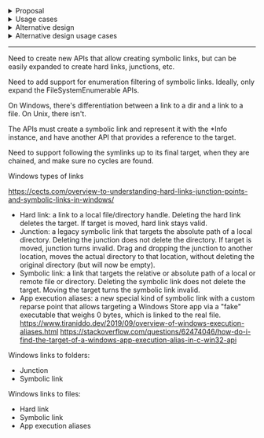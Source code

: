 <details>

<summary>Proposal</summary>

```cs
public abstract class FileSystemInfo
{
    public void CreateAsSymbolicLink(string pathToTarget);
    public bool IsSymbolicLink { get; }
    FileSystemInfo? GetTargetInfo(bool followLinks /* could be also called traverseLinks */);
}

//// Future additional APIs:
// public class DirectoryInfo
// {
//     public void CreateJunction(string targetPath);
// }

// public class FileInfo
// {
//     public void CreateHardLink(string targetPath);
// }
```

</details>

<details>

<summary>Usage cases</summary>

```cs
/////////////////////////
//// Symlink to a file

// link2a \
//         ---> link1 -> file.txt
// link2b /

var file = new FileInfo("/path/file.txt");
file.Create().Dispose();

var link1 = new FileInfo("/path/link1");
link1.CreateSymbolicLink(targetPath: file.FullPath);
// No need to follow to final target.
var target1 = link1.GetTargetInfo();
Console.WriteLine(target1.FullPath); // /path/file.txt

var link2a = new FileInfo("/path/link2a");
link2a.CreateSymbolicLink(targetPath: link1.FullPath);
// Skips link1 and returns final target
var target2a = link2a.GetTargetInfo(followLinks: true);
Console.WriteLine(target2a.FullPath); // /path/file.txt

var link2b = new FileInfo("/path/link2b");
// Won't skip link1, will return link1 as the target
link2b.CreateSymbolicLink(targetPath: link1.FullPath);
var target2b = link2b.GetTargetInfo(followLinks: false);
Console.WriteLine(target2b.FullPath); // /path/link1, instead of /path/file.txt


/////////////////////////
//// Symlink to a directory

// link2a \
//         ---> link1 -> directory
// link2b /

var directory = new DirectoryInfo("/path/directory");
directory.Create();

// The symlink itself needs to be represented with a DirectoryInfo instance
// because Windows cares about the underlying type
var link1 = new DirectoryInfo("/path/link1");
link1.CreateSymbolicLink(targetPath: directory.FullPath); 
// No need to follow to final target, it's direct
var target1 = link2b.GetTargetInfo(followSymbolicLink: false);
Console.WriteLine(target1.FullPath); // /path/directory

var link2a = new DirectoryInfo("/path/link2a");
link2a.CreateSymbolicLink(targetPath: link1.FullPath);
// Skips link1 and returns final target
var target2a = link2a.GetTargetInfo(followLinks: true);
Console.WriteLine(target2a.FullPath); // /path/directory

var link2b = new DirectoryInfo("/path/link2b");
// Won't skip link1, will return link1 as the target
link2b.CreateSymbolicLink(targetPath: link1.FullPath);
var target2b = link2b.GetTargetInfo(followSymbolicLink: false);
Console.WriteLine(target2b.FullPath); // /path/link1


/////////////////////////
//// Non-existent target

var file = new FileInfo("/non/existent/file.txt");

var link1 = new FileInfo("/path/link1");
// Should succeed to create symlink file, even though target does not exist
link1.CreateSymbolicLink(targetPath: file.FullPath);
var target1 = link1.GetTargetInfo();
Console.WriteLine(target1.FullPath); // Should print /non/existent/file.txt

var link2 = new FileInfo("/path/link2");
link2.CreateSymbolicLink(targetPath: link2.FullPath); // skips link1
// Follows symlinks and stops at file.txt, even if it does not exist
var target2 = link2.GetTargetInfo();
Console.WriteLine(target2.FullPath); // Should print /non/existent/file.txt



/////////////////////////
//// Existing symlink

var directory = new DirectoryInfo("/path/directory");
directory.Create();

var link = new DirectoryInfo("/path/link");
link.CreateSymbolicLink(targetPath: directory.FullPath);

// This DirectoryInfo wraps the symlink that was created above
// so we should return a valid TargetInfo when requested
var existingLink = new DirectoryInfo("/path/link");
var existingTarget = existingLink.GetTargetInfo();
Console.WriteLine(existingTarget.FullPath); // Should print /path/directory


/////////////////////////
// Inconsistent symlink target and *Info type

var directory = new DirectoryInfo("/path/directory");
directory.Create();

// The user should've used DirectoryInfo to wrap the link to a directory
var link = new FileInfo("/path/link");
link.CreateSymbolicLink(targetPath: directory.FullPath); // Should throw because target is a directory


/////////////////////////
// Circular reference

var link1 = new FileInfo("/path/link1");
link1.CreateSymbolicLink(targetPath: "/path/link2");
var link2 = new FileInfo("/path/link2");
link2.CreateSymbolicLink(targetPath: "/path/link3");
var link3 = new FileInfo("/path/link3");
link3.CreateSymbolicLink(targetPath: "/path/link1");

// Throws because we opted-in to follow symlinks and there is a cycle.
// and a circular reference is found on link3 to link1
var target3 = link3.GetTargetInfo(followLinks: true);


/////////////////////////
// Recursive enumeration directory with symlinks
// Using the IsSymbolicLink property

// directory
// - subdirectory1
//    - file.txt
//    - symlink1 -> file.txt
// - subdirectory2
//    - symlink2 -> symlink1

FileSystemEnumerable<FileSystemInfo>.FindTransform transform =
    (ref FileSystemEntry entry) => entry.ToFileSystemInfo();

EnumerationOptions options = new EnumerationOptions
{
    RecurseSubdirectories = true
};

var enumerable = new FileSystemEnumerable<FileSystemInfo>(@"/path/to/directory", transform, options)
{
    ShouldRecursePredicate = (ref FileSystemEntry entry) => entry.IsDirectory
};

foreach (FileSystemInfo info in enumerable)
{
    string path = info.IsSymbolicLink ? 
        info.GetTargetInfo(followLinks: true).FullPath : // Follows symlink to final target
        info.FullPath;
    Console.WriteLine(path);
}
```

</details>

<details>

<summary>Alternative design</summary>

```cs

// New
public enum FileType
{
    Regular, // Alt-name: Hard-link. Used exclusively with FileInfo.
    SymbolicLink,
    Directory, // Used exclusively with a DirectoryInfo.

    //// Future enum values:

    // Junction, // Windows only
    // Pipe, // Unix
    // Block, // Unix
    // Character, // Unix
    // Socket, // Unix
}

public abstract class FileSystemInfo
{
    FileType FileType { get; }
    FileSystemInfo? GetTargetInfo(bool followSymbolicLink = true); // Final target should be default
}

// Similar purpose to the File and Directory types
public static class Link
{
    // Returns an object that can be casted to DirectoryInfo or FileInfo
    static FileSystemInfo CreateSymbolicLink(string path, string targetPath);

    //// Future additional APIs:
    // static DirectoryInfo CreateJunction(string path, string targetPath);
    // static FileInfo CreateHardLink(string path, string targetPath);
}
```

</details>

<details>

<summary>Alternative design usage cases</summary>

```cs
/////////////////////////
//// Symlink to a file

// link2a \
//         ---> link1 -> file.txt
// link2b /

var file = new FileInfo("/path/file.txt");
file.Create().Dispose();

FileInfo link1 = Link.CreateSymbolicLink(path: "/path/link1", targetPath: file.FullPath);
// No need to follow to final target, it's direct
var target1 = link1.GetTargetInfo(followSymbolicLink: false);
Console.WriteLine(target1.FullPath); // /path/file.txt

FileInfo link2a = Link.CreateSymbolicLink(path: "/path/link2a", targetPath: link1.FullPath);
// Skips link1 and returns final target
var target2a = link2a.GetTargetInfo();
Console.WriteLine(target2a.FullPath); // /path/file.txt

var link2b = Link.CreateSymbolicLink(path: "/path/link2b", targetPath: link1.FullPath);
// Won't skip link1, will return link1 as the target
var target2b = link2b.GetTargetInfo(followSymbolicLink: false);
Console.WriteLine(target2b.FullPath); // /path/link1, instead of /path/file.txt


/////////////////////////
//// Symlink to a directory

// link2a \
//         ---> link1 -> directory
// link2b /

var directory = new DirectoryInfo("/path/directory");
directory.Create();

// The symlink itself needs to be represented with a DirectoryInfo instance
// because Windows cares about the underlying type
DirectoryInfo link1 = Link.CreateSymbolicLink(path: "/path/link1", targetPath: directory.FullPath); 
// No need to follow to final target, it's direct
var target1 = link2b.GetTargetInfo(followSymbolicLink: false);
Console.WriteLine(target1.FullPath); // /path/directory

DirectoryInfo link2a = Link.CreateSymbolicLink(path: "/path/link2a", targetPath: link1.FullPath);
// Skips link1 and returns final target
var target2a = link2a.GetTargetInfo();
Console.WriteLine(target2a.FullPath); // /path/directory

DirectoryInfo link2b = Link.CreateSymbolicLink(path: "/path/link2b", targetPath: link1.FullPath);
// Won't skip link1, will return link1 as the target
var target2b = link2b.GetTargetInfo(followSymbolicLink: false);
Console.WriteLine(target2b.FullPath); // /path/link1


/////////////////////////
//// Non-existent target

var file = new FileInfo("/non/existent/file.txt");

// Should succeed to create symlink file, even though target does not exist
FileInfo link1 = Link.CreateSymbolicLink(path: "/path/link1", targetPath: file.FullPath);
var target1 = link1.GetTargetInfo();
Console.WriteLine(target1.FullPath); // Should print /non/existent/file.txt

FileInfo link2 = Link.CreateSymbolicLink(path: "/path/link2", targetPath: link2.FullPath); // skips link1
// Follows symlinks and stops at file.txt, even if it does not exist
var target2 = link2.GetTargetInfo();
Console.WriteLine(target2.FullPath); // Should print /non/existent/file.txt



/////////////////////////
//// Existing symlink

var directory = new DirectoryInfo("/path/directory");
directory.Create();

DirectoryInfo link = Link.CreateSymbolicLink(path: "/path/link", targetPath: directory.FullPath);

// This DirectoryInfo wraps the symlink that was created above
// so we should return a valid TargetInfo when requested
var existingLink = new DirectoryInfo("/path/link");
var existingTarget = existingLink.GetTargetInfo();
Console.WriteLine(existingTarget.FullPath); // Should print /path/directory


/////////////////////////
// Inconsistent symlink target and *Info type

var directory = new DirectoryInfo("/path/directory");
directory.Create();

// The user should've used DirectoryInfo to wrap the link to a directory
// Should throw because target is a directory
FileInfo link = Link.CreateSymbolicLink(path: "/path/link", targetPath: directory.FullPath); 


/////////////////////////
// Circular reference

FileInfo link1 = Link.CreateSymbolicLink(path: "/path/link1", targetPath: "/path/link2");
FileInfo link2 = Link.CreateSymbolicLink(path: "/path/link2", targetPath: "/path/link3");
FileInfo link3 = Link.CreateSymbolicLink(path: "/path/link3", targetPath: "/path/link1");

// Throws because we follow symlinks by default
// and a circular reference is found on link3 to link1
var target3 = link3.GetTargetInfo();


/////////////////////////
// Recursive enumeration directory with symlinks
// Using the IsSymbolicLink property

// directory
// - subdirectory1
//    - file.txt
//    - symlink1 -> file.txt
// - subdirectory2
//    - symlink2 -> symlink1

FileSystemEnumerable<FileSystemInfo>.FindTransform transform =
    (ref FileSystemEntry entry) => entry.ToFileSystemInfo();

EnumerationOptions options = new EnumerationOptions
{
    RecurseSubdirectories = true
};

var enumerable = new FileSystemEnumerable<FileSystemInfo>(@"/path/to/directory", transform, options)
{
    ShouldRecursePredicate = (ref FileSystemEntry entry) => entry.IsDirectory
};

foreach (FileSystemInfo info in enumerable)
{
    string path = info.IsSymbolicLink ? 
        info.GetTargetInfo().FullPath : // Follows symlink to final target
        info.FullPath;
    Console.WriteLine(path);
}
```
</details>


---

Need to create new APIs that allow creating symbolic links, but can be easily expanded to create hard links, junctions, etc.

Need to add support for enumeration filtering of symbolic links. Ideally, only expand the FileSystemEnumerable APIs.

On Windows, there's differentiation between a link to a dir and a link to a file. On Unix, there isn't.

The APIs must create a symbolic link and represent it with the *Info instance, and have another API that provides a reference to the target.

Need to support following the symlinks up to its final target, when they are chained, and make sure no cycles are found.

Windows types of links

https://cects.com/overview-to-understanding-hard-links-junction-points-and-symbolic-links-in-windows/

- Hard link: a link to a local file/directory handle. Deleting the hard link deletes the target. If target is moved, hard link stays valid.
-  Junction: a legacy symbolic link that targets the absolute path of a local directory. Deleting the junction does not delete the directory. If target is moved, junction turns invalid. Drag and dropping the junction to another location, moves the actual directory to that location, without deleting the original directory (but will now be empty).
- Symbolic link: a link that targets the relative or absolute path of a local or remote file or directory. Deleting the symbolic link does not delete the target. Moving the target turns the symbolic link invalid.
- App execution aliases: a new special kind of symbolic link with a custom reparse point that allows targeting a Windows Store app via a "fake" executable that weighs 0 bytes, which is linked to the real file.
        https://www.tiraniddo.dev/2019/09/overview-of-windows-execution-aliases.html
        https://stackoverflow.com/questions/62474046/how-do-i-find-the-target-of-a-windows-app-execution-alias-in-c-win32-api


Windows links to folders:
- Junction
- Symbolic link

Windows links to files:
- Hard link
- Symbolic link
- App execution aliases

